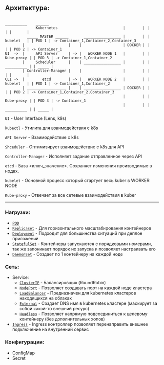 ## Архитектура:


```
                                                                   __________    ______
              Kubernetes                              |        | |            | |       |
          _____ MASTER ______       _________________ |        | |  kubelet   | | POD 1 | -> Container_1,Container_2,Container_3
        |                    |    |                   | DOCKER | |            | | POD 2 | -> Container_1
UI  ->  |     API Server     | -> |   WORKER NODE 1   |        | | Kube-proxy | | POD 3 | -> Container_1,Container_2
        |     Scheduler      |    | _________________ |        | | __________ | | _____ |
        | Controller-Manager |    |                   |        | |            | |       |
CLI ->  |        etcd        | -> |   WORKER NODE 2   |        | |  kubelet   | | POD 1 | -> Container_1,Container_2
        | __________________ |    | _________________ | DOCKER | |            | | POD 2 | -> Container_1,Container_2,Container_3
                                                      |        | | Kube-proxy | | POD 3 | -> Container_1
                                                      |        | | __________ | | _____ |

```

`UI` - User Interface (Lens, k9s)

`kubectl` - Утилита для взаимодействия с k8s

`API Server` - Взаимодействие с k8s

`Shceduler` - Оптимизирует взаимодействие с k8s для API

`Controller-Manager` - Исполняет задание отправленное через API

`etcd` - База <ключ_значение>. Сохраняет изменения производимые в нодах.

`kubelet` - Основной процесс который стартует весь kuber в WORKER NODE

`Kube-proxy` - Отвечает за все сетевые взаимодействия в kuber

---

### Нагрузки:
* [`POD`](https://github.com/Limewax163/k8s/blob/main/Architecture/examples/POD.md)
* [`Replicaset`](https://github.com/Limewax163/k8s/blob/main/Architecture/examples/ReplicaSet.md) - Для горизонтального масштабирования контейнеров
* [`Deployment`](https://github.com/Limewax163/k8s/blob/main/Architecture/examples/Deployment.md) - Подходит для большинства ситуаций при деплое приложений
* [`StatefulSet`](https://github.com/Limewax163/k8s/blob/main/Architecture/examples/StatefulSet.md) - Контейнеры запускаются с порядковыми номерами, так же запонинает порядок их запуска и позволяет настраивать его
* [`DaemonSet`](https://github.com/Limewax163/k8s/blob/main/Architecture/examples/DaemonSet.md) - Создает по 1 контейнеру на каждой ноде

### Сеть:
* Service:
  - [`ClusterIP`](https://github.com/Limewax163/k8s/blob/main/Architecture/examples/ClusterIP.md) - Балансировщик (RoundRobin)
  - [`NodePort`](https://github.com/Limewax163/k8s/blob/main/Architecture/examples/NodePort.md) - Позволяет создавать порт на каждой ноде кластера
  - [`LoadBalancer`](https://github.com/Limewax163/k8s/blob/main/Architecture/examples/LoadBalancer.md) - Предназначен для kubernetes кластеров находящихся на облаках
  - [`External`](https://github.com/Limewax163/k8s/blob/main/Architecture/examples/External.md) - Создает DNS имя в kubernetes кластере (маскирует за собой какой-то внешний ресурс)
  - [`Headless`](https://github.com/Limewax163/k8s/blob/main/Architecture/examples/Headless.md) - Позволяет напрямую подсоединиться к целевому контейнеру (без дополнительных хопов)
* [`Ingress`](https://github.com/Limewax163/k8s/blob/main/Architecture/examples/Ingress.md) - Ingress контроллер позволяет перенаправить внешнее подключение на внутренний сервис

### Конфигурации:
* ConfigMap
* Secret


